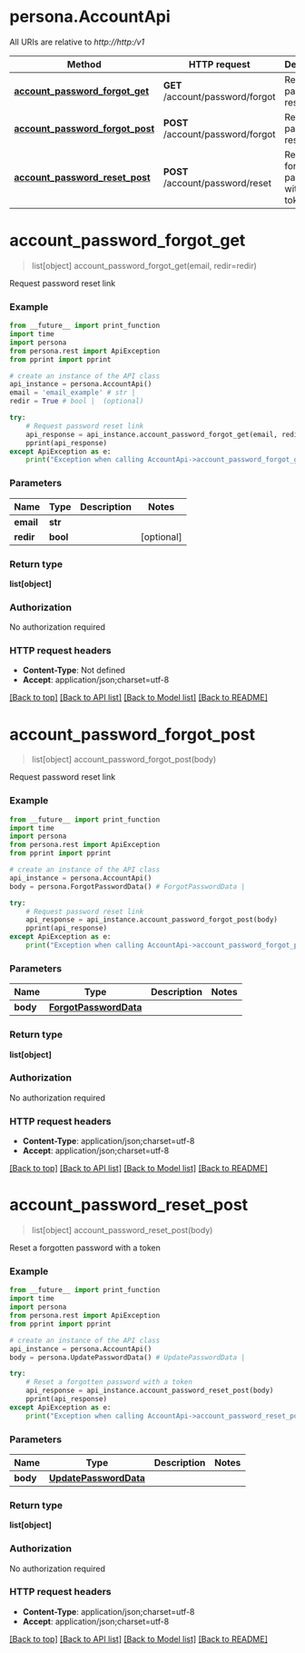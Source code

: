 # persona.AccountApi

All URIs are relative to *http://http:/v1*

Method | HTTP request | Description
------------- | ------------- | -------------
[**account_password_forgot_get**](AccountApi.md#account_password_forgot_get) | **GET** /account/password/forgot | Request password reset link
[**account_password_forgot_post**](AccountApi.md#account_password_forgot_post) | **POST** /account/password/forgot | Request password reset link
[**account_password_reset_post**](AccountApi.md#account_password_reset_post) | **POST** /account/password/reset | Reset a forgotten password with a token


# **account_password_forgot_get**
> list[object] account_password_forgot_get(email, redir=redir)

Request password reset link

### Example

```python
from __future__ import print_function
import time
import persona
from persona.rest import ApiException
from pprint import pprint

# create an instance of the API class
api_instance = persona.AccountApi()
email = 'email_example' # str | 
redir = True # bool |  (optional)

try:
    # Request password reset link
    api_response = api_instance.account_password_forgot_get(email, redir=redir)
    pprint(api_response)
except ApiException as e:
    print("Exception when calling AccountApi->account_password_forgot_get: %s\n" % e)
```

### Parameters

Name | Type | Description  | Notes
------------- | ------------- | ------------- | -------------
 **email** | **str**|  | 
 **redir** | **bool**|  | [optional] 

### Return type

**list[object]**

### Authorization

No authorization required

### HTTP request headers

 - **Content-Type**: Not defined
 - **Accept**: application/json;charset=utf-8

[[Back to top]](#) [[Back to API list]](../README.md#documentation-for-api-endpoints) [[Back to Model list]](../README.md#documentation-for-models) [[Back to README]](../README.md)

# **account_password_forgot_post**
> list[object] account_password_forgot_post(body)

Request password reset link

### Example

```python
from __future__ import print_function
import time
import persona
from persona.rest import ApiException
from pprint import pprint

# create an instance of the API class
api_instance = persona.AccountApi()
body = persona.ForgotPasswordData() # ForgotPasswordData | 

try:
    # Request password reset link
    api_response = api_instance.account_password_forgot_post(body)
    pprint(api_response)
except ApiException as e:
    print("Exception when calling AccountApi->account_password_forgot_post: %s\n" % e)
```

### Parameters

Name | Type | Description  | Notes
------------- | ------------- | ------------- | -------------
 **body** | [**ForgotPasswordData**](ForgotPasswordData.md)|  | 

### Return type

**list[object]**

### Authorization

No authorization required

### HTTP request headers

 - **Content-Type**: application/json;charset=utf-8
 - **Accept**: application/json;charset=utf-8

[[Back to top]](#) [[Back to API list]](../README.md#documentation-for-api-endpoints) [[Back to Model list]](../README.md#documentation-for-models) [[Back to README]](../README.md)

# **account_password_reset_post**
> list[object] account_password_reset_post(body)

Reset a forgotten password with a token

### Example

```python
from __future__ import print_function
import time
import persona
from persona.rest import ApiException
from pprint import pprint

# create an instance of the API class
api_instance = persona.AccountApi()
body = persona.UpdatePasswordData() # UpdatePasswordData | 

try:
    # Reset a forgotten password with a token
    api_response = api_instance.account_password_reset_post(body)
    pprint(api_response)
except ApiException as e:
    print("Exception when calling AccountApi->account_password_reset_post: %s\n" % e)
```

### Parameters

Name | Type | Description  | Notes
------------- | ------------- | ------------- | -------------
 **body** | [**UpdatePasswordData**](UpdatePasswordData.md)|  | 

### Return type

**list[object]**

### Authorization

No authorization required

### HTTP request headers

 - **Content-Type**: application/json;charset=utf-8
 - **Accept**: application/json;charset=utf-8

[[Back to top]](#) [[Back to API list]](../README.md#documentation-for-api-endpoints) [[Back to Model list]](../README.md#documentation-for-models) [[Back to README]](../README.md)

